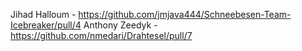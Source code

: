 Jihad Halloum - https://github.com/jmjava444/Schneebesen-Team-Icebreaker/pull/4
Anthony Zeedyk - https://github.com/nmedari/Drahtesel/pull/7
